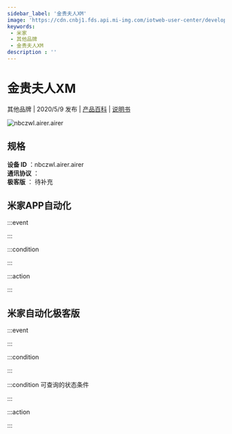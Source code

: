 ```yaml
---
sidebar_label: '金贵夫人XM'
image: 'https://cdn.cnbj1.fds.api.mi-img.com/iotweb-user-center/developer_1678871067936ID2AAqPA.png?GalaxyAccessKeyId=AKVGLQWBOVIRQ3XLEW&Expires=9223372036854775807&Signature=iLFTFeivRxlakNFXudfur04tpTg='
keywords: 
 - 米家
 - 其他品牌
 - 金贵夫人XM
description : ''
---
```

# 金贵夫人XM

其他品牌 | 2020/5/9 发布 | [产品百科](https://home.mi.com/webapp/content/baike/product/index.html?model=nbczwl.airer.airer/) | [说明书](https://home.mi.com/views/introduction.html?model=nbczwl.airer.airer&region=cn)

![nbczwl.airer.airer](https://cdn.cnbj1.fds.api.mi-img.com/iotweb-user-center/developer_1678871067936ID2AAqPA.png?GalaxyAccessKeyId=AKVGLQWBOVIRQ3XLEW&Expires=9223372036854775807&Signature=iLFTFeivRxlakNFXudfur04tpTg=)

## 规格  
> 
**设备 ID** ：nbczwl.airer.airer  
**通讯协议** ：  
**极客版**  ： 待补充 


## 米家APP自动化  

:::event  

:::

:::condition  

:::

:::action   

:::

## 米家自动化极客版  

:::event  

:::

:::condition  

:::

:::condition 可查询的状态条件  

:::

:::action  

:::

        
